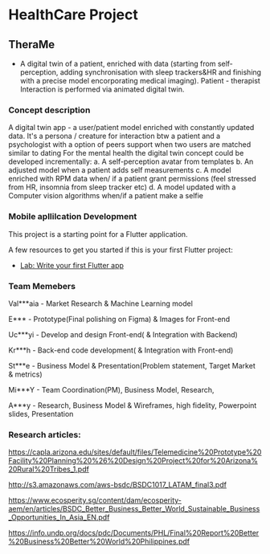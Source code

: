 # HealthCare Project

## TheraMe 
- A digital twin of a patient, enriched with data (starting from self-perception, adding synchronisation with sleep trackers&HR and finishing with a precise model encorporating medical imaging). Patient - therapist Interaction is performed via animated digital twin.


### Concept description

A digital twin app - a user/patient model enriched with constantly updated data. 
It's a persona / creature for interaction btw a patient and a psychologist with a option of peers support when two users are matched similar to dating 
For the mental health the digital twin concept could be developed incrementally: 
a. A self-perception avatar from templates 
b. An adjusted model when a patient adds self measurements 
c. A model enriched with RPM data when/ if a patient grant permissions (feel stressed from HR, insomnia from sleep tracker etc) 
d. A model updated with a Computer vision algorithms when/if a patient make a selfie 

### Mobile apllilcation Development
This project is a starting point for a Flutter application.

A few resources to get you started if this is your first Flutter project:

- [Lab: Write your first Flutter app](https://flutter.dev/docs/get-started/codelab)



### Team Memebers

Val***aia - Market Research & Machine Learning model

E*** - Prototype(Final polishing on Figma) & Images for Front-end

Uc***yi  - Develop and design Front-end( & Integration with Backend)

Kr***h - Back-end code development( & Integration with Front-end)

St***e - Business Model & Presentation(Problem statement, Target Market & metrics)

Mi***Y - Team Coordination(PM), Business Model, Research, 

A***y - Research, Business Model & Wireframes, high fidelity, Powerpoint slides, Presentation 


### Research articles:

https://capla.arizona.edu/sites/default/files/Telemedicine%20Prototype%20Facility%20Planning%20%26%20Design%20Project%20for%20Arizona%20Rural%20Tribes_1.pdf

http://s3.amazonaws.com/aws-bsdc/BSDC1017_LATAM_final3.pdf

https://www.ecosperity.sg/content/dam/ecosperity-aem/en/articles/BSDC_Better_Business_Better_World_Sustainable_Business_Opportunities_In_Asia_EN.pdf

https://info.undp.org/docs/pdc/Documents/PHL/Final%20Report%20Better%20Business%20Better%20World%20Philippines.pdf
